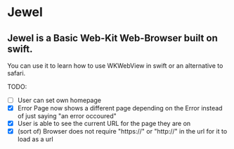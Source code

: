 # Jewel

## Jewel is a Basic Web-Kit Web-Browser built on swift.

You can use it to learn how to use WKWebView in swift or an alternative to safari.

TODO:

- [ ] User can set own homepage
- [X] Error Page now shows a different page depending on the Error instead of just saying "an error occoured"
- [x] User is able to see the current URL for the page they are on
- [x] (sort of) Browser does not require "https://" or "http://" in the url for it to load as a url
